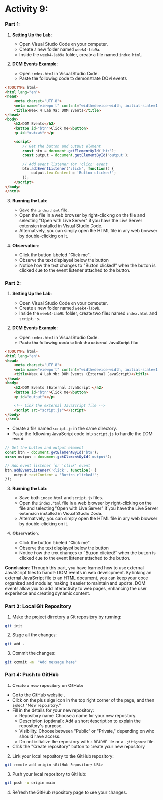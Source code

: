 # Activity 9: 

### Part 1:

1. **Setting Up the Lab**:
   - Open Visual Studio Code on your computer.
   - Create a new folder named `week4-lab9a`.
   - Inside the `week4-lab9a` folder, create a file named `index.html`.

2. **DOM Events Example**:
   - Open `index.html` in Visual Studio Code.
   - Paste the following code to demonstrate DOM events:

```html
<!DOCTYPE html>
<html lang="en">
<head>
    <meta charset="UTF-8">
    <meta name="viewport" content="width=device-width, initial-scale=1.0">
    <title>Week 4 Lab 9a: DOM Events</title>
</head>
<body>
    <h2>DOM Events</h2>
    <button id="btn">Click me</button>
    <p id="output"></p>

    <script>
        // Get the button and output element
        const btn = document.getElementById('btn');
        const output = document.getElementById('output');

        // Add event listener for 'click' event
        btn.addEventListener('click', function() {
            output.textContent = 'Button clicked!';
        });
    </script>
</body>
</html>
```

3. **Running the Lab**:
   - Save the `index.html` file.
   - Open the file in a web browser by right-clicking on the file and selecting "Open with Live Server" if you have the Live Server extension installed in Visual Studio Code.
   - Alternatively, you can simply open the HTML file in any web browser by double-clicking on it.

4. **Observation**:
   - Click the button labeled "Click me".
   - Observe the text displayed below the button.
   - Notice how the text changes to "Button clicked!" when the button is clicked due to the event listener attached to the button.

### Part 2:

1. **Setting Up the Lab**:
   - Open Visual Studio Code on your computer.
   - Create a new folder named `week4-lab9b`.
   - Inside the `week4-lab9b` folder, create two files named `index.html` and `script.js`.

2. **DOM Events Example**:
   - Open `index.html` in Visual Studio Code.
   - Paste the following code to link the external JavaScript file:

```html
<!DOCTYPE html>
<html lang="en">
<head>
    <meta charset="UTF-8">
    <meta name="viewport" content="width=device-width, initial-scale=1.0">
    <title>Week 4 Lab 9b: DOM Events (External JavaScript)</title>
</head>
<body>
    <h2>DOM Events (External JavaScript)</h2>
    <button id="btn">Click me</button>
    <p id="output"></p>

    <!-- Link the external JavaScript file -->
    <script src="script.js"></script>
</body>
</html>
```

   - Create a file named `script.js` in the same directory.
   - Paste the following JavaScript code into `script.js` to handle the DOM event:

```javascript
// Get the button and output element
const btn = document.getElementById('btn');
const output = document.getElementById('output');

// Add event listener for 'click' event
btn.addEventListener('click', function() {
    output.textContent = 'Button clicked!';
});
```

3. **Running the Lab**:
   - Save both `index.html` and `script.js` files.
   - Open the `index.html` file in a web browser by right-clicking on the file and selecting "Open with Live Server" if you have the Live Server extension installed in Visual Studio Code.
   - Alternatively, you can simply open the HTML file in any web browser by double-clicking on it.

4. **Observation**:
   - Click the button labeled "Click me".
   - Observe the text displayed below the button.
   - Notice how the text changes to "Button clicked!" when the button is clicked due to the event listener attached to the button.

**Conclusion**:
Through this part, you have learned how to use external JavaScript files to handle DOM events in web development. By linking an external JavaScript file to an HTML document, you can keep your code organized and modular, making it easier to maintain and update. DOM events allow you to add interactivity to web pages, enhancing the user experience and creating dynamic content.

### Part 3: Local Git Repository

1. Make the project directory a Git repository by running:

```bash
git init
```

<!-- 2. Make sure that you have the `.gitignore` file and exclude the `node_modules` directory from version control:

```
node_modules/
``` -->

2. Stage all the changes:

```bash
git add .
```

3. Commit the changes:

```bash
git commit -m  "Add message here"

```

### Part 4: Push to GitHub

1. Create a new repository on GitHub:

- Go to the GitHub website .
- Click on the plus sign icon in the top right corner of the page, and then select "New repository."
- Fill in the details for your new repository:
   - Repository name: Choose a name for your new repository.
   - Description (optional): Add a short description to explain the repository's purpose.
   - Visibility: Choose between "Public" or "Private," depending on who should have access.
   - Do not initialize the repository with a `README` file or a `.gitignore` file.
- Click the "Create repository" button to create your new repository.


2. Link your local repository to the GitHub repository:

```bash
git remote add origin <GitHub Repository URL>
```

3. Push your local repository to GitHub:

```bash
git push -u origin main
```

4. Refresh the GitHub repository page to see your changes.

